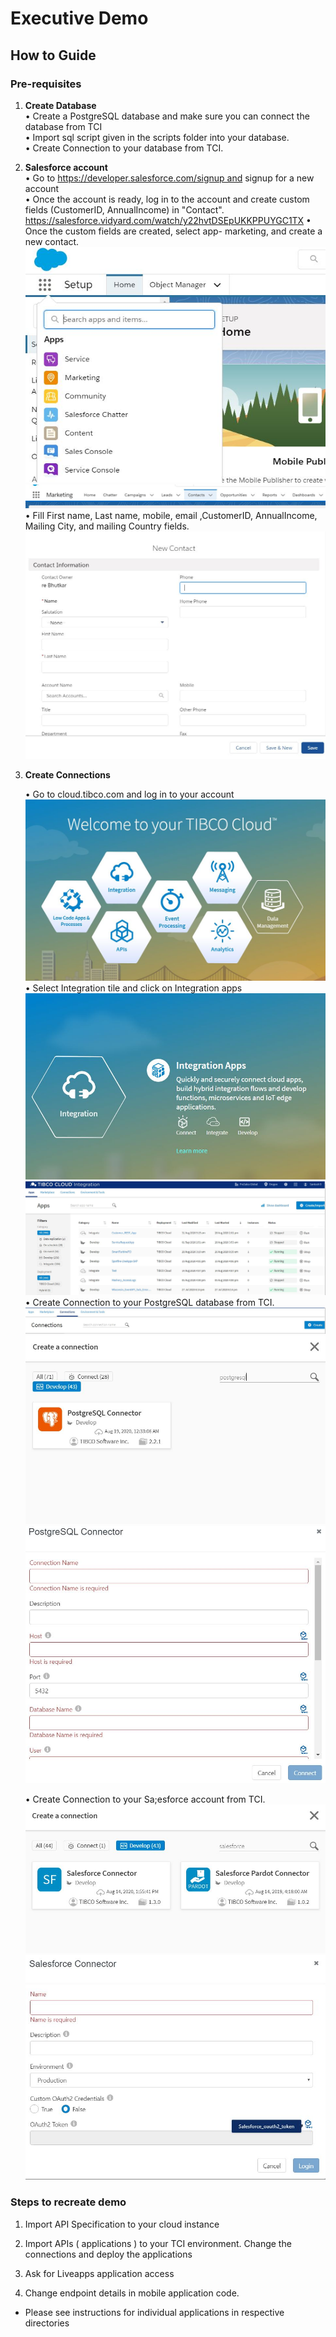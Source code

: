 <h1>Executive Demo</h1>

<h2>How to Guide </h2>

<h3>Pre-requisites</h3>

1. <b>Create Database</b>  <br />
	• Create a PostgreSQL database and make sure you can connect the database from TCI <br />
	• Import sql script given in the scripts folder into your database. <br />
	• Create Connection to your database from TCI. <br />


2. <b>Salesforce account</b>  <br />
	• Go to https://developer.salesforce.com/signup and signup for a new account <br />
	• Once the account is ready, log in to the account and create custom fields (CustomerID, AnnualIncome) in "Contact". <br />
	  https://salesforce.vidyard.com/watch/y22hvtDSEpUKKPPUYGC1TX
	• Once the custom fields are created, select app- marketing, and create a new contact. <br />
	  ![](images/Sf1.JPG)
	  ![](images/Sf2.JPG)
	• Fill First name, Last name, mobile, email ,CustomerID, AnnualIncome, Mailing City, and mailing Country fields.
  	  ![](images/Sf3.JPG)
3. <b>Create Connections</b> <br />

	• Go to cloud.tibco.com and log in to your account <br />
	   ![](images/TC1.JPG)
	• Select Integration tile and click on Integration apps <br />
	   ![](images/TC2.JPG)
	   ![](images/TC3.JPG)
	• Create Connection to your PostgreSQL database from TCI. <br />
          ![](images/TC4.JPG) ![](images/TC5.JPG) ![](images/TC6.JPG)
	  
	• Create Connection to your Sa;esforce account from TCI. <br />
	  ![](images/TC7.JPG) ![](images/TC8.JPG)

<h3>Steps to recreate demo </h3>

1. Import API Specification to your cloud instance 

2. Import APIs ( applications ) to your TCI environment. Change the connections and deploy the applications

3. Ask for Liveapps application access 

4. Change endpoint details in mobile application code. 

* Please see instructions for individual applications in respective directories 


      
